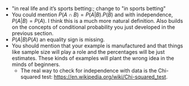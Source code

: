- "in real life and it’s sports betting:; change to "in sports betting"
- You could mention $P(A \cap B) = P(A|B).P(B)$ and with independence, $P(A|B) = P(A)$. I think this is a much more natural definition. Also builds on the concepts of conditional probability you just developed in the previous section.
- $P(A|B)P(A)$ an equality sign is missing.
- You should mention that your example is manufactured and that things like sample size will play a role and the percentages will be just estimates. These kinds of examples will plant the wrong idea in the minds of beginners.
	- The real way to check for independence with data is the Chi-squared test: https://en.wikipedia.org/wiki/Chi-squared_test.
